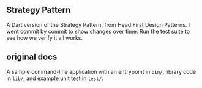 ## Strategy Pattern
A Dart version of the Strategy Pattern, from Head First Design Patterns.
I went commit by commit to show changes over time.
Run the test suite to see how we verify it all works.

## original docs
A sample command-line application with an entrypoint in `bin/`, library code
in `lib/`, and example unit test in `test/`.
